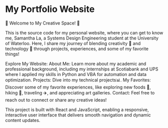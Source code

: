 # My Portfolio Website
🌟 Welcome to My Creative Space! 🌟

This is the source code for my personal website, where you can get to know me, Samantha La, a Systems Design Engineering student at the University of Waterloo. Here, I share my journey of blending creativity 🎨 and technology 🤖 through projects, experiences, and some of my favorite things!

Explore My Website:
About Me: Learn more about my academic and professional background, including my internships at Scotiabank and UPS where I applied my skills in Python and VBA for automation and data optimization.
Projects: Dive into my technical projects📊.
My Favorites: Discover some of my favorite experiences, like exploring new foods 🍰, hiking 🌱, traveling ✈️, and appreciating art galleries.
Contact: Feel free to reach out to connect or share any creative ideas!

This project is built with React and JavaScript, enabling a responsive, interactive user interface that delivers smooth navigation and dynamic content updates.
